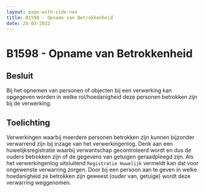 ```yaml
---
layout: page-with-side-nav
title: B1598 - Opname van Betrokkenheid
date: 28-03-2022
---
```


# B1598 - Opname van Betrokkenheid

## Besluit
Bij het opnemen van personen of objecten bij een verwerking kan opgegeven worden in welke rol/hoedanigheid deze personen betrokken zijn bij de verwerking.

## Toelichting
Verwerkingen waarbij meerdere personen betrokken zijn kunnen bijzonder verwarrend zijn bij inzage van het verwerkingenlog. Denk aan een huwelijksregistratie waarbij verwantschap gecontroleerd wordt en dus de ouders betrokken zijn of de gegevens van getuigen geraadpleegd zijn. Als het verwerkingenlog uitsluitend `Registratie Huwelijk` vermeldt kan dat voor ongewenste verwarring zorgen. Door bij een persoon aan te geven in welke hoedanigheid ze betrokken zijn geweest (ouder van, getuige) wordt deze verwarring weggenomen.
